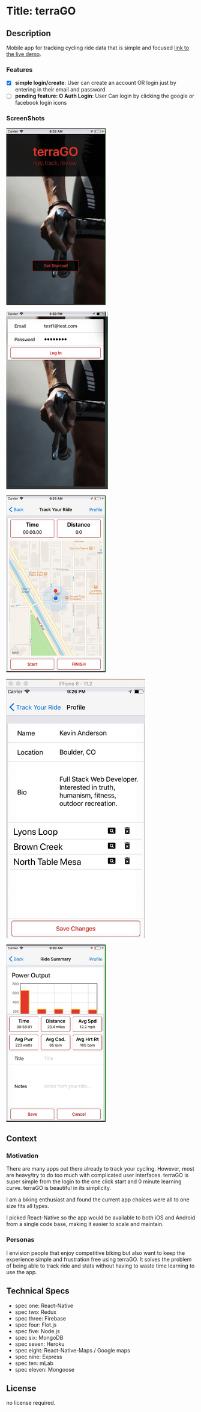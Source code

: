 # Title:  terraGO

## Description
Mobile app for tracking cycling ride data that is simple and focused [link to the live demo](#).

### Features
- [x] **simple login/create**: User can create an account OR login just by entering in their email and password
- [ ] **pending feature: O Auth Login**: User Can login by clicking the google or facebook login icons

### ScreenShots
![Login](./readMeImg/KaptureTerraGOlogin.gif)

![Map](./readMeImg/KaptureTerraGORideMap1.0.gif)

![Track Ride](./readMeImg/KaptureTerraGOstart.gif)

![Profile View Delete](./readMeImg/KaptureProfileAndRideView.gif)

![Ride Summary](./readMeImg/KaptureTerraGOrideSummary.gif)

## Context
### Motivation
There are many apps out there already to track your cycling.  However, most are heavy/try to do too much with complicated user interfaces.  terraGO is super simple from the login to the one click start and 0 minute learning curve.  terraGO is beautiful in its simplicity.

I am a biking enthusiast and found the current app choices were all to one size fits all types.  

I picked React-Native so the app would be available to both iOS and Android from a single code base, making it easier to scale and maintain.

### Personas
I envision people that enjoy competitive biking but also want to keep the experience simple and frustration free using terraGO.  It solves the problem of being able to track ride and stats without having to waste time learning to use the app.  


## Technical Specs

- spec one: React-Native
- spec two: Redux
- spec three: Firebase
- spec four: Flot.js
- spec five: Node.js
- spec six: MongoDB
- spec seven: Heroku
- spec eight: React-Native-Maps / Google maps
- spec nine: Express
- spec ten: mLab
- spec eleven: Mongoose



## License
no license required.
